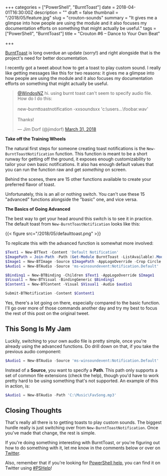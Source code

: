 +++
categories = ["PowerShell", "BurntToast"]
date = 2018-04-01T16:30:00Z
description = ""
draft = false
thumbnail = "/2018/05/feature.jpg"
slug = "crouton-sounds"
summary = "It gives me a glimpse into how people are using the module and it also focuses my documentation efforts on something that might actually be useful."
tags = ["PowerShell", "BurntToast"]
title = "Crouton #6 – Dance to Your Own Beat"

+++


[BurntToast](https://www.powershellgallery.com/packages/BurntToast) is long overdue an update (sorry!) and right alongside that is the project's need for better documentation.

I recently got a tweet about how to get a toast to play custom sound. I really like getting messages like this for two reasons: it gives me a glimpse into how people are using the module and it also focuses my documentation efforts on something that might actually be useful.

<blockquote class="twitter-tweet"><p lang="en" dir="ltr"><a href="https://twitter.com/WindosNZ?ref_src=twsrc%5Etfw">@WindosNZ</a> hi.  using burnt toast can&#39;t seem to specify audio file.  How do I do this:<br><br>new-burnttoastnotification -xxsoundsxx &#39;c:\users...\foobar.wav&#39;<br><br>Thanks!</p>&mdash; Jim Dorf (@jimdorf) <a href="https://twitter.com/jimdorf/status/979940137080537089?ref_src=twsrc%5Etfw">March 31, 2018</a></blockquote>
<script async src="https://platform.twitter.com/widgets.js" charset="utf-8"></script>

**Take off the Training Wheels**

The natural first steps for someone creating toast notifications is the `New-BurntToastNotification` function. This function is meant to be a short runway for getting off the ground, it exposes enough customizability to tailor your own basic notifications. It also has enough default values that you can run the function raw and get _something_ on screen.

Behind the scenes, there are 15 other functions available to create your preferred flavor of toast.

Unfortunately, this is an all or nothing switch. You can't use these 15 "advanced" functions alongside the "basic" one, and vice versa.

**The Basics of Going Advanced**

The best way to get your head around this switch is to see it in practice. The default toast from `New-BurntToastNotification` looks like this:

{{< figure src="/2018/05/defaulttoast.png" >}}

To replicate this with the advanced function is somewhat more involved:

```powershell
$Text1 = New-BTText -Content 'Default Notification'
$ImagePath = Join-Path -Path (Get-Module BurntToast -ListAvailable).ModuleBase -ChildPath 'Images\BurntToast.png'
$Image1 = New-BTImage -Source $ImagePath -AppLogoOverride -Crop Circle
$Audio1 = New-BTAudio -Source 'ms-winsoundevent:Notification.Default'

$Binding1 = New-BTBinding -Children $Text1 -AppLogoOverride $Image1
$Visual1 = New-BTVisual -BindingGeneric $Binding1
$Content1 = New-BTContent -Visual $Visual1 -Audio $audio1

Submit-BTNotification -Content $Content1

```

Yes, there's a lot going on there, especially compared to the basic function. I'll go over more of those commands another day and try my best to focus the rest of this post on the original tweet.

## **This Song Is My Jam**

Luckily, switching to your own audio file is pretty simple, once you're already using the advanced functions. Do drill down on that, if you take the previous audio component:

```powershell
$Audio1 = New-BTAudio -Source 'ms-winsoundevent:Notification.Default'

```

Instead of a **Source**, you want to specify a **Path**. This path only supports a set of common file extensions (check the help), though you'd have to work pretty hard to be using something that's not supported. An example of this in action, is:

```powershell
$Audio1 = New-BTAudio -Path 'C:\Music\FavSong.mp3'

```

## **Closing Thoughts**

That's really all there is to getting toasts to play custom sounds. The biggest hurdle really is just switching over from `New-BurntToastNotification`. Once you've made that change, the rest is simple.

If you're doing something interesting with BurntToast, or you're figuring out how to do something with it, let me know in the comments below or over on [Twitter](https://twitter.com/WindosNZ).

Also, remember that if you're looking for [PowerShell help](https://king.geek.nz/2018/03/20/pshelp-twitter/), you can find it on Twitter using [#PSHelp](https://twitter.com/search?f=tweets&vertical=default&q=%23pshelp&src=typd)!

